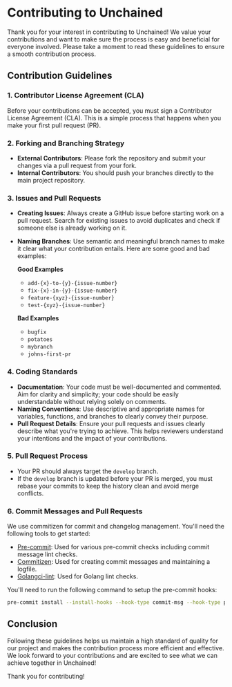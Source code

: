 # Contributing to Unchained

Thank you for your interest in contributing to Unchained! We value your
contributions and want to make sure the process is easy and beneficial for
everyone involved. Please take a moment to read these guidelines to ensure a
smooth contribution process.

## Contribution Guidelines

### 1. Contributor License Agreement (CLA)

Before your contributions can be accepted, you must sign a Contributor License
Agreement (CLA). This is a simple process that happens when you make your first
pull request (PR).

### 2. Forking and Branching Strategy

- **External Contributors**: Please fork the repository and submit your changes
  via a pull request from your fork.
- **Internal Contributors**: You should push your branches directly to the main
  project repository.

### 3. Issues and Pull Requests

- **Creating Issues**: Always create a GitHub issue before starting work on a
  pull request. Search for existing issues to avoid duplicates and check if
  someone else is already working on it.
- **Naming Branches**: Use semantic and meaningful branch names to make it clear
  what your contribution entails. Here are some good and bad examples:

  **Good Examples**

  - `add-{x}-to-{y}-{issue-number}`
  - `fix-{x}-in-{y}-{issue-number}`
  - `feature-{xyz}-{issue-number}`
  - `test-{xyz}-{issue-number}`

  **Bad Examples**

  - `bugfix`
  - `potatoes`
  - `mybranch`
  - `johns-first-pr`

### 4. Coding Standards

- **Documentation**: Your code must be well-documented and commented. Aim for
  clarity and simplicity; your code should be easily understandable without
  relying solely on comments.
- **Naming Conventions**: Use descriptive and appropriate names for variables,
  functions, and branches to clearly convey their purpose.
- **Pull Request Details**: Ensure your pull requests and issues clearly
  describe what you're trying to achieve. This helps reviewers understand your
  intentions and the impact of your contributions.

### 5. Pull Request Process

- Your PR should always target the `develop` branch.
- If the `develop` branch is updated before your PR is merged, you must rebase
  your commits to keep the history clean and avoid merge conflicts.

### 6. Commit Messages and Pull Requests

We use commitizen for commit and changelog management. You'll need the following
tools to get started:

- [Pre-commit](https://pre-commit.com/): Used for various pre-commit checks
  including commit message lint checks.
- [Commitizen](https://commitizen-tools.github.io): Used for creating commit
  messages and maintaining a logfile.
- [Golangci-lint](https://golangci-lint.run/): Used for Golang lint checks.

You'll need to run the following command to setup the pre-commit hooks:

```sh
pre-commit install --install-hooks --hook-type commit-msg --hook-type pre-push
```

## Conclusion

Following these guidelines helps us maintain a high standard of quality for our
project and makes the contribution process more efficient and effective. We look
forward to your contributions and are excited to see what we can achieve
together in Unchained!

Thank you for contributing!
